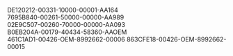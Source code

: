 DE120212-00331-10000-00001-AA164</br>
7695B840-00261-50000-00000-AA989</br>
02E9C507-00260-70000-00000-AA093</br>
B0EB204A-00179-40434-58360-AAOEM</br>
461C1AD1-00426-OEM-8992662-00006
863CFE18-00426-OEM-8992662-00015
